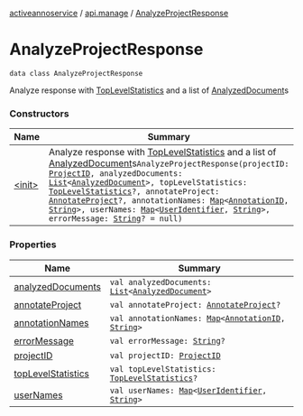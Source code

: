 [activeannoservice](../../index.md) / [api.manage](../index.md) / [AnalyzeProjectResponse](./index.md)

# AnalyzeProjectResponse

`data class AnalyzeProjectResponse`

Analyze response with [TopLevelStatistics](../-top-level-statistics/index.md) and a list of [AnalyzedDocument](../-analyzed-document/index.md)s

### Constructors

| Name | Summary |
|---|---|
| [&lt;init&gt;](-init-.md) | Analyze response with [TopLevelStatistics](../-top-level-statistics/index.md) and a list of [AnalyzedDocument](../-analyzed-document/index.md)s`AnalyzeProjectResponse(projectID: `[`ProjectID`](../../project/-project-i-d.md)`, analyzedDocuments: `[`List`](https://kotlinlang.org/api/latest/jvm/stdlib/kotlin.collections/-list/index.html)`<`[`AnalyzedDocument`](../-analyzed-document/index.md)`>, topLevelStatistics: `[`TopLevelStatistics`](../-top-level-statistics/index.md)`?, annotateProject: `[`AnnotateProject`](../../api.annotate.dto/-annotate-project/index.md)`?, annotationNames: `[`Map`](https://kotlinlang.org/api/latest/jvm/stdlib/kotlin.collections/-map/index.html)`<`[`AnnotationID`](../../annotationdefinition/-annotation-i-d.md)`, `[`String`](https://kotlinlang.org/api/latest/jvm/stdlib/kotlin/-string/index.html)`>, userNames: `[`Map`](https://kotlinlang.org/api/latest/jvm/stdlib/kotlin.collections/-map/index.html)`<`[`UserIdentifier`](../../project.userroles/-user-identifier.md)`, `[`String`](https://kotlinlang.org/api/latest/jvm/stdlib/kotlin/-string/index.html)`>, errorMessage: `[`String`](https://kotlinlang.org/api/latest/jvm/stdlib/kotlin/-string/index.html)`? = null)` |

### Properties

| Name | Summary |
|---|---|
| [analyzedDocuments](analyzed-documents.md) | `val analyzedDocuments: `[`List`](https://kotlinlang.org/api/latest/jvm/stdlib/kotlin.collections/-list/index.html)`<`[`AnalyzedDocument`](../-analyzed-document/index.md)`>` |
| [annotateProject](annotate-project.md) | `val annotateProject: `[`AnnotateProject`](../../api.annotate.dto/-annotate-project/index.md)`?` |
| [annotationNames](annotation-names.md) | `val annotationNames: `[`Map`](https://kotlinlang.org/api/latest/jvm/stdlib/kotlin.collections/-map/index.html)`<`[`AnnotationID`](../../annotationdefinition/-annotation-i-d.md)`, `[`String`](https://kotlinlang.org/api/latest/jvm/stdlib/kotlin/-string/index.html)`>` |
| [errorMessage](error-message.md) | `val errorMessage: `[`String`](https://kotlinlang.org/api/latest/jvm/stdlib/kotlin/-string/index.html)`?` |
| [projectID](project-i-d.md) | `val projectID: `[`ProjectID`](../../project/-project-i-d.md) |
| [topLevelStatistics](top-level-statistics.md) | `val topLevelStatistics: `[`TopLevelStatistics`](../-top-level-statistics/index.md)`?` |
| [userNames](user-names.md) | `val userNames: `[`Map`](https://kotlinlang.org/api/latest/jvm/stdlib/kotlin.collections/-map/index.html)`<`[`UserIdentifier`](../../project.userroles/-user-identifier.md)`, `[`String`](https://kotlinlang.org/api/latest/jvm/stdlib/kotlin/-string/index.html)`>` |
